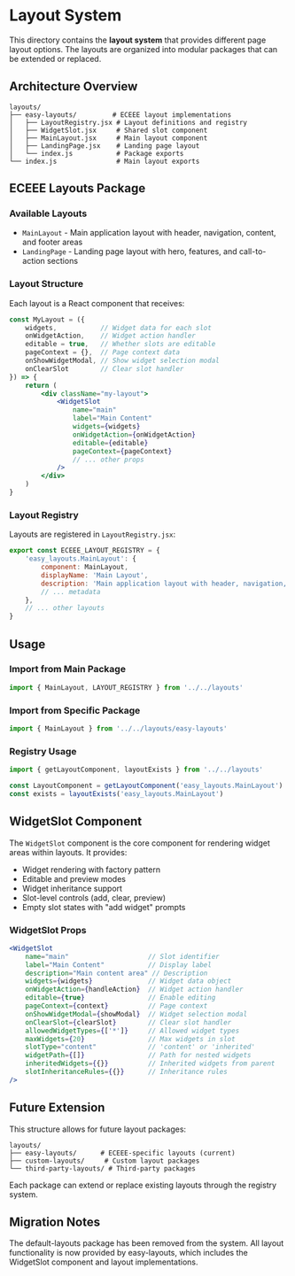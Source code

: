 # Layout System

This directory contains the **layout system** that provides different page layout options. The layouts are organized into modular packages that can be extended or replaced.

## Architecture Overview

```
layouts/
├── easy-layouts/         # ECEEE layout implementations
│   ├── LayoutRegistry.jsx # Layout definitions and registry
│   ├── WidgetSlot.jsx     # Shared slot component
│   ├── MainLayout.jsx     # Main layout component
│   ├── LandingPage.jsx    # Landing page layout
│   └── index.js           # Package exports
└── index.js               # Main layout exports
```

## ECEEE Layouts Package

### Available Layouts

- `MainLayout` - Main application layout with header, navigation, content, and footer areas
- `LandingPage` - Landing page layout with hero, features, and call-to-action sections

### Layout Structure

Each layout is a React component that receives:

```jsx
const MyLayout = ({ 
    widgets,           // Widget data for each slot
    onWidgetAction,    // Widget action handler
    editable = true,   // Whether slots are editable
    pageContext = {},  // Page context data
    onShowWidgetModal, // Show widget selection modal
    onClearSlot        // Clear slot handler
}) => {
    return (
        <div className="my-layout">
            <WidgetSlot
                name="main"
                label="Main Content"
                widgets={widgets}
                onWidgetAction={onWidgetAction}
                editable={editable}
                pageContext={pageContext}
                // ... other props
            />
        </div>
    )
}
```

### Layout Registry

Layouts are registered in `LayoutRegistry.jsx`:

```jsx
export const ECEEE_LAYOUT_REGISTRY = {
    'easy_layouts.MainLayout': {
        component: MainLayout,
        displayName: 'Main Layout',
        description: 'Main application layout with header, navigation, and footer',
        // ... metadata
    },
    // ... other layouts
}
```

## Usage

### Import from Main Package

```jsx
import { MainLayout, LAYOUT_REGISTRY } from '../../layouts'
```

### Import from Specific Package

```jsx
import { MainLayout } from '../../layouts/easy-layouts'
```

### Registry Usage

```jsx
import { getLayoutComponent, layoutExists } from '../../layouts'

const LayoutComponent = getLayoutComponent('easy_layouts.MainLayout')
const exists = layoutExists('easy_layouts.MainLayout')
```

## WidgetSlot Component

The `WidgetSlot` component is the core component for rendering widget areas within layouts. It provides:

- Widget rendering with factory pattern
- Editable and preview modes
- Widget inheritance support
- Slot-level controls (add, clear, preview)
- Empty slot states with "add widget" prompts

### WidgetSlot Props

```jsx
<WidgetSlot
    name="main"                    // Slot identifier
    label="Main Content"           // Display label
    description="Main content area" // Description
    widgets={widgets}              // Widget data object
    onWidgetAction={handleAction}  // Widget action handler
    editable={true}                // Enable editing
    pageContext={context}          // Page context
    onShowWidgetModal={showModal}  // Widget selection modal
    onClearSlot={clearSlot}        // Clear slot handler
    allowedWidgetTypes={['*']}     // Allowed widget types
    maxWidgets={20}                // Max widgets in slot
    slotType="content"             // 'content' or 'inherited'
    widgetPath={[]}                // Path for nested widgets
    inheritedWidgets={{}}          // Inherited widgets from parent
    slotInheritanceRules={{}}      // Inheritance rules
/>
```

## Future Extension

This structure allows for future layout packages:

```
layouts/
├── easy-layouts/      # ECEEE-specific layouts (current)
├── custom-layouts/     # Custom layout packages  
└── third-party-layouts/ # Third-party packages
```

Each package can extend or replace existing layouts through the registry system.

## Migration Notes

The default-layouts package has been removed from the system. All layout functionality is now provided by easy-layouts, which includes the WidgetSlot component and layout implementations.
